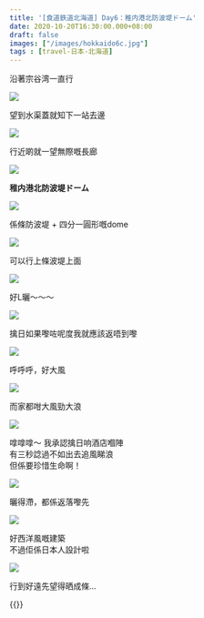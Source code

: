 ```yaml
---
title: '[食道鉄道北海道] Day6：稚内港北防波堤ドーム'
date: 2020-10-20T16:30:00.000+08:00
draft: false
images: ["/images/hokkaido6c.jpg"]
tags : [travel-日本-北海道]
---
```


沿著宗谷湾一直行

![](/images/hokkaido6c1.jpg)

望到水渠蓋就知下一站去邊

![](/images/hokkaido6c2.jpg)

行近啲就一望無際嘅長廊

![](/images/hokkaido6c3.jpg)

**稚内港北防波堤ドーム**  

![](/images/hokkaido6c4.jpg)

係條防波堤 + 四分一圓形嘅dome

![](/images/hokkaido6c5.jpg)

可以行上條波堤上面

![](/images/hokkaido6c6.jpg)

好L曬～～～

![](/images/hokkaido6c7.jpg)

擒日如果嚟咗呢度我就應該返唔到嚟

![](/images/hokkaido6c8.jpg)

呼呼呼，好大風

![](/images/hokkaido6c9.jpg)

而家都咁大風勁大浪

![](/images/hokkaido6c10.jpg)

嗱嗱嗱～ 我承認擒日响酒店嗰陣  
有三秒諗過不如出去追風睇浪  
但係要珍惜生命啊！  

![](/images/hokkaido6c11.jpg)

曬得滯，都係返落嚟先

![](/images/hokkaido6c12.jpg)

好西洋風嘅建築  
不過佢係日本人設計啦

![](/images/hokkaido6c13.jpg)

行到好遠先望得晒成條...  
  
  
{{<hokkaido>}}

